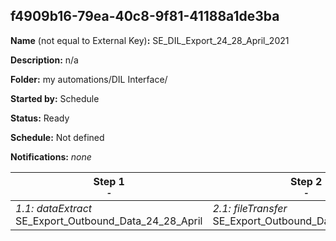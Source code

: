 ## f4909b16-79ea-40c8-9f81-41188a1de3ba

**Name** (not equal to External Key)**:** SE_DIL_Export_24_28_April_2021

**Description:** n/a

**Folder:** my automations/DIL Interface/

**Started by:** Schedule

**Status:** Ready

**Schedule:** Not defined

**Notifications:** _none_


| Step 1<br>_<small>-</small>_ | Step 2<br>_<small>-</small>_ |
| --- | --- |
| _1.1: dataExtract_<br>SE_Export_Outbound_Data_24_28_April | _2.1: fileTransfer_<br>SE_Export_Outbound_Data_24_28_April |

